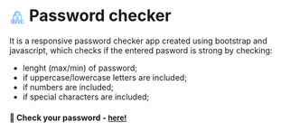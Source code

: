 # <span><img src="./pass.png" alt=password style="height: 1em; vertical-align: middle;"></span> Password checker

It is a responsive password checker app created using bootstrap and javascript, which checks if the entered pasword is strong by checking: 
- lenght (max/min) of password;
- if uppercase/lowercase letters are included;
- if numbers are included;
- if special characters are included;

<h4>🔹 Check your password - <a href="https://simonakom.github.io/check-password-strength/index.html" style="font-size:small;">here!</a><h4>

